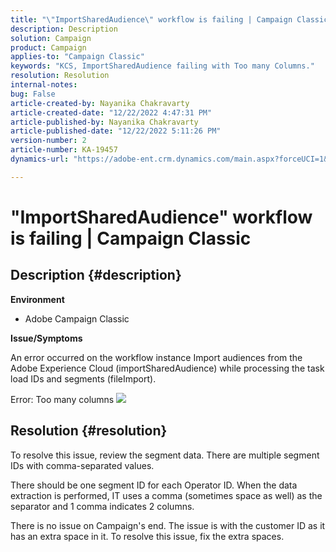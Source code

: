 ```yaml
---
title: "\"ImportSharedAudience\" workflow is failing | Campaign Classic"
description: Description
solution: Campaign
product: Campaign
applies-to: "Campaign Classic"
keywords: "KCS, ImportSharedAudience failing with Too many Columns."
resolution: Resolution
internal-notes: 
bug: False
article-created-by: Nayanika Chakravarty
article-created-date: "12/22/2022 4:47:31 PM"
article-published-by: Nayanika Chakravarty
article-published-date: "12/22/2022 5:11:26 PM"
version-number: 2
article-number: KA-19457
dynamics-url: "https://adobe-ent.crm.dynamics.com/main.aspx?forceUCI=1&pagetype=entityrecord&etn=knowledgearticle&id=aeced14f-1882-ed11-81ac-6045bd006e5a"

---
```

# "ImportSharedAudience" workflow is failing | Campaign Classic

## Description {#description}


<b>Environment</b>

- Adobe Campaign Classic

<b>Issue/Symptoms</b>

An error occurred on the workflow instance Import audiences from the Adobe Experience Cloud (importSharedAudience) while processing the task load IDs and segments (fileImport).

Error: Too many columns
![](https://adobe.sharepoint.com/sites/D365EntAttachments/account/604485c9-a5ed-e811-a94a-000d3a34e4b0/incident/E-000185882/Fileimport%20Error.png)

## Resolution {#resolution}


To resolve this issue, review the segment data. There are multiple segment IDs with comma-separated values.

There should be one segment ID for each Operator ID. When the data extraction is performed, IT uses a comma (sometimes space as well) as the separator and 1 comma indicates 2 columns.

There is no issue on Campaign's end. The issue is with the customer ID as it has an extra space in it. To resolve this issue, fix the extra spaces.
